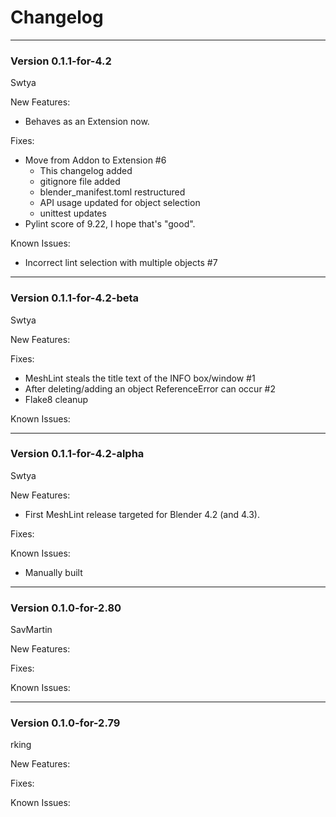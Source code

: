 # Changelog


---
### Version 0.1.1-for-4.2

Swtya

New Features: 
* Behaves as an Extension now.

Fixes:
* Move from Addon to Extension #6
  * This changelog added
  * gitignore file added
  * blender_manifest.toml restructured 
  * API usage updated for object selection
  * unittest updates
* Pylint score of 9.22, I hope that's "good".

Known Issues:
* Incorrect lint selection with multiple objects #7

---
### Version 0.1.1-for-4.2-beta

Swtya

New Features:

Fixes:
* MeshLint steals the title text of the INFO box/window #1
* After deleting/adding an object ReferenceError can occur #2
* Flake8 cleanup

Known Issues:

---
### Version 0.1.1-for-4.2-alpha

Swtya

New Features: 
* First MeshLint release targeted for Blender 4.2 (and 4.3).

Fixes:

Known Issues: 
* Manually built

---
### Version 0.1.0-for-2.80

SavMartin

New Features:

Fixes:

Known Issues:

---
### Version 0.1.0-for-2.79

rking

New Features:

Fixes:

Known Issues:

